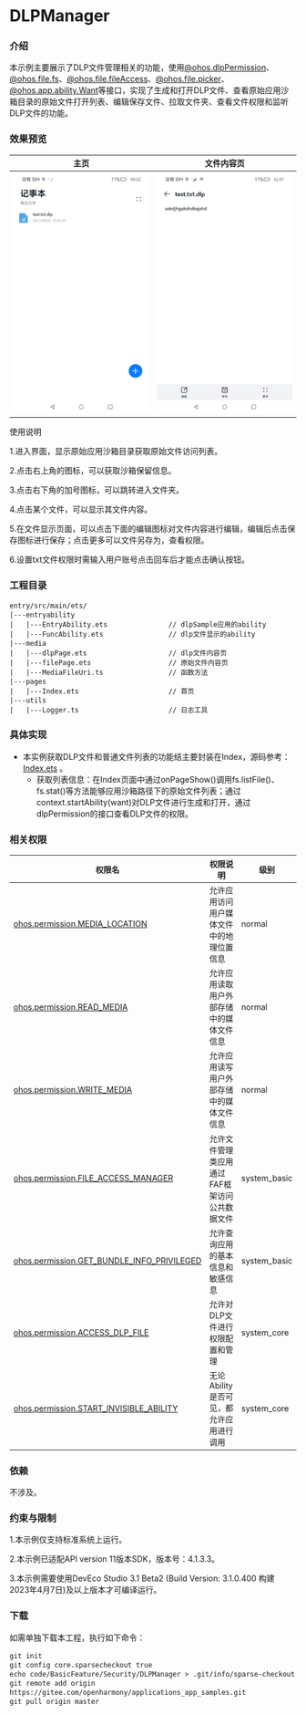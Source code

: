 # DLPManager

### 介绍

本示例主要展示了DLP文件管理相关的功能，使用[@ohos.dlpPermission](https://gitee.com/openharmony/docs/blob/OpenHarmony-4.0-Release/zh-cn/application-dev/reference/apis/js-apis-dlppermission.md)、[@ohos.file.fs](https://gitee.com/openharmony/docs/blob/OpenHarmony-4.0-Release/zh-cn/application-dev/reference/apis/js-apis-file-fs.md)、[@ohos.file.fileAccess](https://gitee.com/openharmony/docs/blob/OpenHarmony-4.0-Release/zh-cn/application-dev/reference/apis/js-apis-fileAccess.md)、[@ohos.file.picker](https://gitee.com/openharmony/docs/blob/OpenHarmony-4.0-Release/zh-cn/application-dev/reference/apis/js-apis-file-picker.md)、[@ohos.app.ability.Want](https://gitee.com/openharmony/docs/blob/OpenHarmony-4.0-Release/zh-cn/application-dev/reference/apis/js-apis-app-ability-want.md)等接口，实现了生成和打开DLP文件、查看原始应用沙箱目录的原始文件打开列表、编辑保存文件、拉取文件夹、查看文件权限和监听DLP文件的功能。

### 效果预览

|主页|文件内容页|
|--------------------------------|--------------------------------|
|<img src="screenshots/device/index.jpeg" style="zoom: 50%;" />|<img src="screenshots/device/dlpPage.jpeg" style="zoom: 50%;" />|

使用说明

1.进入界面，显示原始应用沙箱目录获取原始文件访问列表。

2.点击右上角的图标，可以获取沙箱保留信息。

3.点击右下角的加号图标，可以跳转进入文件夹。

4.点击某个文件，可以显示其文件内容。

5.在文件显示页面，可以点击下面的编辑图标对文件内容进行编辑，编辑后点击保存图标进行保存；点击更多可以文件另存为，查看权限。

6.设置txt文件权限时需输入用户账号点击回车后才能点击确认按钮。

### 工程目录

```
entry/src/main/ets/
|---entryability
|   |---EntryAbility.ets               // dlpSample应用的ability
|   |---FuncAbility.ets                // dlp文件显示的ability
|---media
|   |---dlpPage.ets                    // dlp文件内容页
|   |---filePage.ets                   // 原始文件内容页
|   |---MediaFileUri.ts                // 函数方法
|---pages
|   |---Index.ets                      // 首页
|---utils
|   |---Logger.ts                      // 日志工具
```
### 具体实现

* 本实例获取DLP文件和普通文件列表的功能结主要封装在Index，源码参考：[Index.ets](entry/src/main/ets/pages/Index.ets) 。
    * 获取列表信息：在Index页面中通过onPageShow()调用fs.listFile()、fs.stat()等方法能够应用沙箱路径下的原始文件列表；通过context.startAbility(want)对DLP文件进行生成和打开，通过dlpPermission的接口查看DLP文件的权限。

### 相关权限

| 权限名                                                       | 权限说明                                      | 级别         |
| ------------------------------------------------------------ | --------------------------------------------- | ------------ |
| [ohos.permission.MEDIA_LOCATION](https://gitee.com/openharmony/docs/blob/OpenHarmony-4.0-Release/zh-cn/application-dev/security/permission-list.md#ohospermissionmedia_location) | 允许应用访问用户媒体文件中的地理位置信息      | normal       |
| [ohos.permission.READ_MEDIA](https://gitee.com/openharmony/docs/blob/OpenHarmony-4.0-Release/zh-cn/application-dev/security/permission-list.md#ohospermissionread_media) | 允许应用读取用户外部存储中的媒体文件信息      | normal       |
| [ohos.permission.WRITE_MEDIA](https://gitee.com/openharmony/docs/blob/OpenHarmony-4.0-Release/zh-cn/application-dev/security/permission-list.md#ohospermissionwrite_media) | 允许应用读写用户外部存储中的媒体文件信息      | normal       |
| [ohos.permission.FILE_ACCESS_MANAGER](https://gitee.com/openharmony/docs/blob/OpenHarmony-4.0-Release/zh-cn/application-dev/security/permission-list.md#ohospermissionfile_access_manager) | 允许文件管理类应用通过FAF框架访问公共数据文件 | system_basic |
| [ohos.permission.GET_BUNDLE_INFO_PRIVILEGED](https://gitee.com/openharmony/docs/blob/OpenHarmony-4.0-Release/zh-cn/application-dev/security/permission-list.md#ohospermissionget_bundle_info_privileged) | 允许查询应用的基本信息和敏感信息              | system_basic |
| [ohos.permission.ACCESS_DLP_FILE](https://gitee.com/openharmony/docs/blob/OpenHarmony-4.0-Release/zh-cn/application-dev/security/permission-list.md#ohospermissionaccess_dlp_file) | 允许对DLP文件进行权限配置和管理               | system_core  |
| [ohos.permission.START_INVISIBLE_ABILITY](https://gitee.com/openharmony/docs/blob/OpenHarmony-4.0-Release/zh-cn/application-dev/security/permission-list.md#ohospermissionstart_invisible_ability) | 无论Ability是否可见，都允许应用进行调用       | system_core  |

### 依赖

不涉及。

### 约束与限制

1.本示例仅支持标准系统上运行。

2.本示例已适配API version 11版本SDK，版本号：4.1.3.3。

3.本示例需要使用DevEco Studio 3.1 Beta2 (Build Version: 3.1.0.400 构建 2023年4月7日)及以上版本才可编译运行。

### 下载

如需单独下载本工程，执行如下命令：
```
git init
git config core.sparsecheckout true
echo code/BasicFeature/Security/DLPManager > .git/info/sparse-checkout
git remote add origin https://gitee.com/openharmony/applications_app_samples.git
git pull origin master

```
